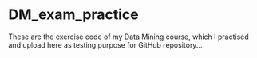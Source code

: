 # DM_exam_practice
These are the exercise code of my Data Mining course, which I practised and upload here as testing purpose for GitHub repository...